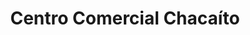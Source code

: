 ---
title: "Centro Comercial Chacaíto"
url: /caracas/centro-comercial-chacaito/
shop: centro comercial
---